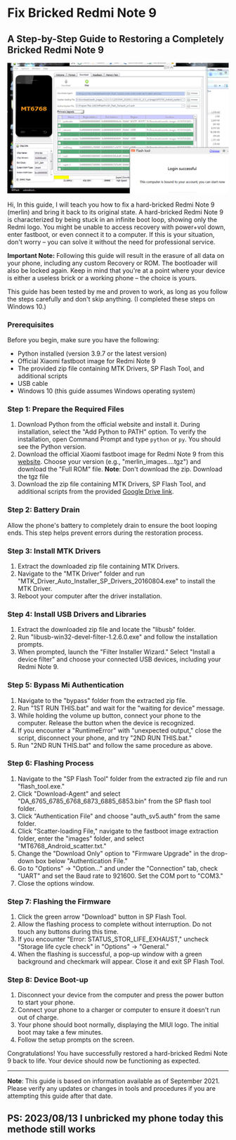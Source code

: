 # Fix Bricked Redmi Note 9

## A Step-by-Step Guide to Restoring a Completely Bricked Redmi Note 9

![Redmi Note 9](redmi_note_9_image.jpg)

Hi, In this guide, I will teach you how to fix a hard-bricked Redmi Note 9 (merlin) and bring it back to its original state. A hard-bricked Redmi Note 9 is characterized by being stuck in an infinite boot loop, showing only the Redmi logo. You might be unable to access recovery with power+vol down, enter fastboot, or even connect it to a computer. If this is your situation, don't worry – you can solve it without the need for professional service.

**Important Note:** Following this guide will result in the erasure of all data on your phone, including any custom Recovery or ROM. The bootloader will also be locked again. Keep in mind that you're at a point where your device is either a useless brick or a working phone – the choice is yours.

This guide has been tested by me and proven to work, as long as you follow the steps carefully and don't skip anything. (I completed these steps on Windows 10.)

### Prerequisites

Before you begin, make sure you have the following:

- Python installed (version 3.9.7 or the latest version)
- Official Xiaomi fastboot image for Redmi Note 9
- The provided zip file containing MTK Drivers, SP Flash Tool, and additional scripts
- USB cable
- Windows 10 (this guide assumes Windows operating system)

### Step 1: Prepare the Required Files

1. Download Python from the official website and install it. During installation, select the "Add Python to PATH" option. To verify the installation, open Command Prompt and type `python` or `py`. You should see the Python version.
2. Download the official Xiaomi fastboot image for Redmi Note 9 from this [website](https://xiaomifirmwareupdater.com/archive/miui/merlin/). Choose your version (e.g., "merlin_images....tgz") and download the "Full ROM" file.
**Note**: Don't download the zip. Download the tgz file
3. Download the zip file containing MTK Drivers, SP Flash Tool, and additional scripts from the provided [Google Drive link](https://drive.google.com/file/d/1aSQ58gKY93bpcclFCxndSpKeE3pnE3qm/view?usp=sharing).

### Step 2: Battery Drain

Allow the phone's battery to completely drain to ensure the boot looping ends. This step helps prevent errors during the restoration process.

### Step 3: Install MTK Drivers

1. Extract the downloaded zip file containing MTK Drivers.
2. Navigate to the "MTK Driver" folder and run "MTK_Driver_Auto_Installer_SP_Drivers_20160804.exe" to install the MTK Driver.
3. Reboot your computer after the driver installation.

### Step 4: Install USB Drivers and Libraries

1. Extract the downloaded zip file and locate the "libusb" folder.
2. Run "libusb-win32-devel-filter-1.2.6.0.exe" and follow the installation prompts.
3. When prompted, launch the "Filter Installer Wizard." Select "Install a device filter" and choose your connected USB devices, including your Redmi Note 9.

### Step 5: Bypass Mi Authentication

1. Navigate to the "bypass" folder from the extracted zip file.
2. Run "1ST RUN THIS.bat" and wait for the "waiting for device" message.
3. While holding the volume up button, connect your phone to the computer. Release the button when the device is recognized.
4. If you encounter a "RuntimeError" with "unexpected output," close the script, disconnect your phone, and try "2ND RUN THIS.bat."
5. Run "2ND RUN THIS.bat" and follow the same procedure as above.

### Step 6: Flashing Process

1. Navigate to the "SP Flash Tool" folder from the extracted zip file and run "flash_tool.exe."
2. Click "Download-Agent" and select "DA_6765_6785_6768_6873_6885_6853.bin" from the SP flash tool folder.
3. Click "Authentication File" and choose "auth_sv5.auth" from the same folder.
4. Click "Scatter-loading File," navigate to the fastboot image extraction folder, enter the "images" folder, and select "MT6768_Android_scatter.txt."
5. Change the "Download Only" option to "Firmware Upgrade" in the drop-down box below "Authentication File."
6. Go to "Options" -> "Option..." and under the "Connection" tab, check "UART" and set the Baud rate to 921600. Set the COM port to "COM3."
7. Close the options window.

### Step 7: Flashing the Firmware

1. Click the green arrow "Download" button in SP Flash Tool.
2. Allow the flashing process to complete without interruption. Do not touch any buttons during this time.
3. If you encounter "Error: STATUS_STOR_LIFE_EXHAUST," uncheck "Storage life cycle check" in "Options" -> "General."
4. When the flashing is successful, a pop-up window with a green background and checkmark will appear. Close it and exit SP Flash Tool.

### Step 8: Device Boot-up

1. Disconnect your device from the computer and press the power button to start your phone.
2. Connect your phone to a charger or computer to ensure it doesn't run out of charge.
3. Your phone should boot normally, displaying the MIUI logo. The initial boot may take a few minutes.
4. Follow the setup prompts on the screen.

Congratulations! You have successfully restored a hard-bricked Redmi Note 9 back to life. Your device should now be functioning as expected.

---

**Note**: This guide is based on information available as of September 2021. Please verify any updates or changes in tools and procedures if you are attempting this guide after that date.

## PS: 2023/08/13 I unbricked my phone today this methode still works
